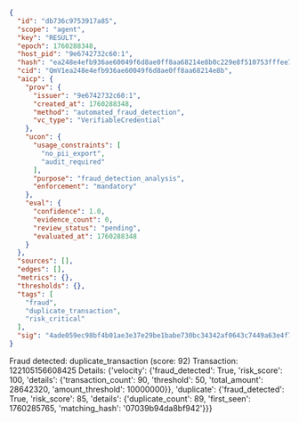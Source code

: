 ```json
{
  "id": "db736c9753917a85",
  "scope": "agent",
  "key": "RESULT",
  "epoch": 1760288348,
  "host_pid": "9e6742732c60:1",
  "hash": "ea248e4efb936ae60049f6d8ae0ff8aa68214e8b0c229e8f510753fffee73778",
  "cid": "QmV1ea248e4efb936ae60049f6d8ae0ff8aa68214e8b",
  "aicp": {
    "prov": {
      "issuer": "9e6742732c60:1",
      "created_at": 1760288348,
      "method": "automated_fraud_detection",
      "vc_type": "VerifiableCredential"
    },
    "ucon": {
      "usage_constraints": [
        "no_pii_export",
        "audit_required"
      ],
      "purpose": "fraud_detection_analysis",
      "enforcement": "mandatory"
    },
    "eval": {
      "confidence": 1.0,
      "evidence_count": 0,
      "review_status": "pending",
      "evaluated_at": 1760288348
    }
  },
  "sources": [],
  "edges": [],
  "metrics": {},
  "thresholds": {},
  "tags": [
    "fraud",
    "duplicate_transaction",
    "risk_critical"
  ],
  "sig": "4ade059ec98bf4b01ae3e37e29be1babe730bc34342af0643c7449a63e4f7880"
}
```

Fraud detected: duplicate_transaction (score: 92)
Transaction: 122105156608425
Details: {'velocity': {'fraud_detected': True, 'risk_score': 100, 'details': {'transaction_count': 90, 'threshold': 50, 'total_amount': 28642320, 'amount_threshold': 10000000}}, 'duplicate': {'fraud_detected': True, 'risk_score': 85, 'details': {'duplicate_count': 89, 'first_seen': 1760285765, 'matching_hash': '07039b94da8bf942'}}}
